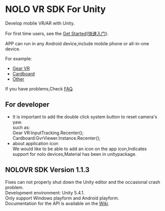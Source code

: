 # NOLO VR SDK For Unity
Develop moblie VR/AR with Unity.  

For first time users, see the [Get Started](./Docs/en_us/GetStarted.md)([快速入门](./Docs/zh_cn/快速入门.md)).  

APP can run in any Android device,include mobile phone or all-in-one device.  

For example:
- [Gear VR](https://github.com/NOLOVR/NOLO-Unity-SDK/blob/master/Docs/en_us/GetStarted.md#build-gear-vr-example)
- [Cardboard](https://github.com/NOLOVR/NOLO-Unity-SDK/blob/master/Docs/en_us/GetStarted.md#build-cardboard-example)
- [Other](https://github.com/NOLOVR/NOLO-Unity-SDK/blob/master/Docs/en_us/GetStarted.md#other-vr-sdk)

If you have problems,Check [FAQ](https://github.com/NOLOVR/NOLO-Unity-SDK/issues).  
## For developer
* It is important to add the double click system button to reset camera's yaw.  
such as:  
Gear VR:InputTracking.Recenter();  
Cardboard:GvrViewer.Instance.Recenter();
* about application icon  
We would like to be able to add an icon on the app icon,Indicates support for nolo devices,Material has been in unitypackage.


## NOLOVR SDK Version 1.1.3
Fixes can not properly shut down the Unity editor and the occasional crash problem.  
Development environment: Unity 5.4.1.   
Only support Windows playform and Android playform.  
Documentation for the API is available on the [Wiki](https://github.com/NOLOVR/NOLO-Unity-SDK/wiki).


